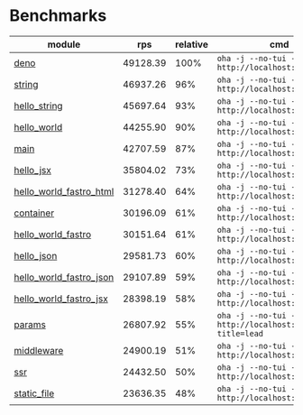 # Benchmarks
| module                                                          | rps      | relative | cmd                                                            |
| --------------------------------------------------------------- | -------- | -------- | -------------------------------------------------------------- |
| [deno](/examples/deno.ts)                                       | 49128.39 | 100%     | `oha -j --no-tui -z 10s http://localhost:9000`                 |
| [string](/examples/string.ts)                                   | 46937.26 | 96%      | `oha -j --no-tui -z 10s http://localhost:9000`                 |
| [hello_string](/examples/hello_string.ts)                       | 45697.64 | 93%      | `oha -j --no-tui -z 10s http://localhost:9000`                 |
| [hello_world](/examples/hello_world.ts)                         | 44255.90 | 90%      | `oha -j --no-tui -z 10s http://localhost:9000`                 |
| [main](/examples/main.ts)                                       | 42707.59 | 87%      | `oha -j --no-tui -z 10s http://localhost:9000`                 |
| [hello_jsx](/examples/hello_jsx.tsx)                            | 35804.02 | 73%      | `oha -j --no-tui -z 10s http://localhost:9000`                 |
| [hello_world_fastro_html](/examples/hello_world_fastro_html.ts) | 31278.40 | 64%      | `oha -j --no-tui -z 10s http://localhost:9000`                 |
| [container](/examples/container.ts)                             | 30196.09 | 61%      | `oha -j --no-tui -z 10s http://localhost:9000`                 |
| [hello_world_fastro](/examples/hello_world_fastro.ts)           | 30151.64 | 61%      | `oha -j --no-tui -z 10s http://localhost:9000`                 |
| [hello_json](/examples/hello_json.ts)                           | 29581.73 | 60%      | `oha -j --no-tui -z 10s http://localhost:9000`                 |
| [hello_world_fastro_json](/examples/hello_world_fastro_json.ts) | 29107.89 | 59%      | `oha -j --no-tui -z 10s http://localhost:9000`                 |
| [hello_world_fastro_jsx](/examples/hello_world_fastro_jsx.tsx)  | 28398.19 | 58%      | `oha -j --no-tui -z 10s http://localhost:9000`                 |
| [params](/examples/params.ts)                                   | 26807.92 | 55%      | `oha -j --no-tui -z 10s http://localhost:9000/agus?title=lead` |
| [middleware](/examples/middleware.ts)                           | 24900.19 | 51%      | `oha -j --no-tui -z 10s http://localhost:9000`                 |
| [ssr](/examples/ssr.ts)                                         | 24432.50 | 50%      | `oha -j --no-tui -z 10s http://localhost:9000`                 |
| [static_file](/examples/static_file.ts)                         | 23636.35 | 48%      | `oha -j --no-tui -z 10s http://localhost:9000`                 |